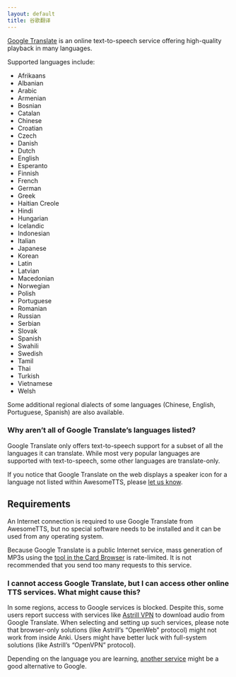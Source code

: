 ```yaml
---
layout: default
title: 谷歌翻译
---
```


[Google  Translate](http://translate.google.com) is an online text-to-speech service offering high-quality  playback in many languages.

Supported languages include:

*   Afrikaans
*   Albanian
*   Arabic
*   Armenian
*   Bosnian
*   Catalan
*   Chinese
*   Croatian
*   Czech
*   Danish
*   Dutch
*   English
*   Esperanto
*   Finnish
*   French
*   German
*   Greek
*   Haitian Creole
*   Hindi
*   Hungarian
*   Icelandic
*   Indonesian
*   Italian
*   Japanese
*   Korean
*   Latin
*   Latvian
*   Macedonian
*   Norwegian
*   Polish
*   Portuguese
*   Romanian
*   Russian
*   Serbian
*   Slovak
*   Spanish
*   Swahili
*   Swedish
*   Tamil
*   Thai
*   Turkish
*   Vietnamese
*   Welsh

Some additional regional dialects of some languages (Chinese, English,  Portuguese, Spanish) are also available.

### Why aren&rsquo;t all of Google Translate&rsquo;s languages listed?

Google Translate only offers text-to-speech support for a subset of all the  languages it can translate. While most very popular languages are supported  with text-to-speech, some other languages are translate-only.

If you notice that Google Translate on the web displays a speaker icon for  a language not listed within AwesomeTTS, please [let us  know](/contribute).

## Requirements

An Internet connection is required to use Google Translate from  AwesomeTTS, but no special software needs to be installed and it can be used  from any operating system.

Because Google Translate is a public Internet service, mass generation of  MP3s using the [tool in the Card Browser](/usage/browser.html) is  rate-limited. It is not recommended that you send too many requests to this  service.

### I cannot access Google Translate, but I can access other online TTS  services. What might cause this?

In some regions, access to Google services is blocked. Despite this, some  users report success with services like [Astrill VPN](//www.astrill.com) to download audio from Google Translate.  When selecting and setting up such services, please note that browser-only  solutions (like Astrill&rsquo;s &ldquo;OpenWeb&rdquo; protocol) might not  work from inside Anki. Users might have better luck with full-system  solutions (like Astrill&rsquo;s &ldquo;OpenVPN&rdquo; protocol).

Depending on the language you are learning,  [another service](/services) might be a good  alternative to Google.